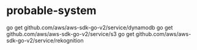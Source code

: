 # probable-system

go get github.com/aws/aws-sdk-go-v2/service/dynamodb
go get github.com/aws/aws-sdk-go-v2/service/s3
go get github.com/aws/aws-sdk-go-v2/service/rekognition
